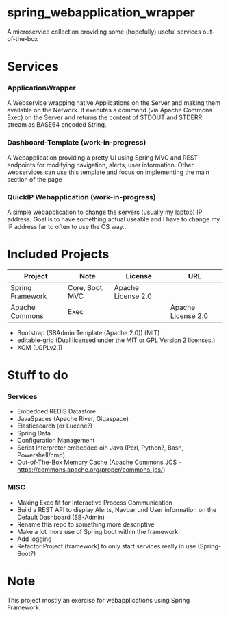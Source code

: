 # spring_webapplication_wrapper
A microservice collection providing some (hopefully) useful services out-of-the-box

# Services
### ApplicationWrapper
A Webservice wrapping native Applications on the Server and making them available on the Network. It executes a command (via Apache Commons Exec) on the Server and returns the content of STDOUT and STDERR stream as BASE64 encoded String.
### Dashboard-Template (work-in-progress)
A Webapplication providing a pretty UI using Spring MVC and REST endpoints for modifying navigation, alerts, user information. Other webservices can use this template and focus on implementing the main section of the page 
### QuickIP Webapplication (work-in-progress)
A simple webapplication to change the servers (usually my laptop) IP address. Goal is to have something actual useable and I have to change my IP address far to often to use the OS way...


# Included Projects
|Project|Note|License|URL|
|---|---|---|---|
|Spring Framework| Core, Boot, MVC | Apache License 2.0
|Apache Commons| Exec | | Apache License 2.0
* Bootstrap (SBAdmin Template (Apache 2.0)) (MIT) 
* editable-grid (Dual licensed under the MIT or GPL Version 2 licenses.)
* XOM (LGPLv2.1)

# Stuff to do
### Services
* Embedded REDIS Datastore
* JavaSpaces (Apache River, Gigaspace)
* Elasticsearch (or Lucene?)
* Spring Data
* Configuration Management
* Script Interpreter embedded oin Java (Perl, Python?, Bash, Powershell/cmd)
* Out-of-The-Box Memory Cache (Apache Commons JCS - https://commons.apache.org/proper/commons-jcs/)

### MISC
* Making Exec fit for Interactive Process Communication
* Build a REST API to display Alerts, Navbar und User information on the Default Dashboard (SB-Admin)
* Rename this repo to something more descriptive
* Make a lot more use of Spring boot within the framework
* Add logging
* Refactor Project (framework) to only start services really in use (Spring-Boot?)


# Note
This project mostly an exercise for webapplications using Spring Framework.
